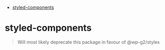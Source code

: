 <!-- START doctoc generated TOC please keep comment here to allow auto update -->
<!-- DON'T EDIT THIS SECTION, INSTEAD RE-RUN doctoc TO UPDATE -->

-   [styled-components](#styled-components)

<!-- END doctoc generated TOC please keep comment here to allow auto update -->

# styled-components

> Will most likely deprecate this package in favour of @wp-g2/styles
